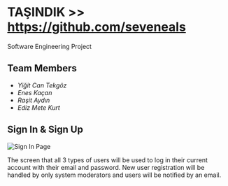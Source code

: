 # TAŞINDIK >> https://github.com/seveneals

Software Engineering Project

## Team Members
- *Yiğit Can Tekgöz*
- *Enes Kaçan*
- *Raşit Aydın*
- *Ediz Mete Kurt*

## Sign In & Sign Up
![Sign In Page](https://github.com/yigitekgoz/AGUCareer/blob/master/UI%20Design/Images/Giri%C5%9F%20Yap.png)

The screen that all 3 types of users will be used to log in their current account with their email and password. New user registration will be handled by only system moderators and users will be notified by an email.
